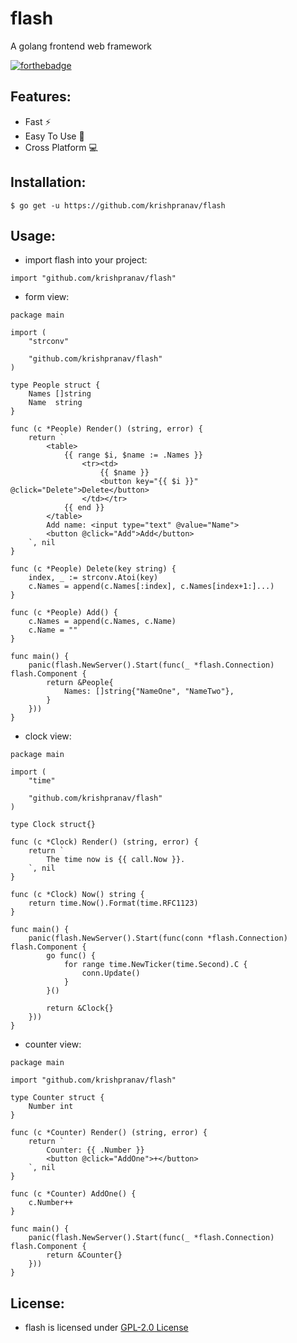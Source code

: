 # flash
A golang frontend web framework

[![forthebadge](https://forthebadge.com/images/badges/made-with-go.svg)](https://forthebadge.com)

## Features:
- Fast ⚡
- Easy To Use 🙂
- Cross Platform 💻 

## Installation:
```
$ go get -u https://github.com/krishpranav/flash
```

## Usage:
- import flash into your project:
```golang
import "github.com/krishpranav/flash"
```

- form view:
```golang
package main

import (
	"strconv"

	"github.com/krishpranav/flash"
)

type People struct {
	Names []string
	Name  string
}

func (c *People) Render() (string, error) {
	return `
		<table>
			{{ range $i, $name := .Names }}
				<tr><td>
					{{ $name }}
					<button key="{{ $i }}" @click="Delete">Delete</button>
				</td></tr>
			{{ end }}
		</table>
		Add name: <input type="text" @value="Name">
		<button @click="Add">Add</button>
	`, nil
}

func (c *People) Delete(key string) {
	index, _ := strconv.Atoi(key)
	c.Names = append(c.Names[:index], c.Names[index+1:]...)
}

func (c *People) Add() {
	c.Names = append(c.Names, c.Name)
	c.Name = ""
}

func main() {
	panic(flash.NewServer().Start(func(_ *flash.Connection) flash.Component {
		return &People{
			Names: []string{"NameOne", "NameTwo"},
		}
	}))
}
```

- clock view:
```golang
package main

import (
	"time"

	"github.com/krishpranav/flash"
)

type Clock struct{}

func (c *Clock) Render() (string, error) {
	return `
		The time now is {{ call.Now }}.
	`, nil
}

func (c *Clock) Now() string {
	return time.Now().Format(time.RFC1123)
}

func main() {
	panic(flash.NewServer().Start(func(conn *flash.Connection) flash.Component {
		go func() {
			for range time.NewTicker(time.Second).C {
				conn.Update()
			}
		}()

		return &Clock{}
	}))
}

```

- counter view:
```golang
package main

import "github.com/krishpranav/flash"

type Counter struct {
	Number int
}

func (c *Counter) Render() (string, error) {
	return `
		Counter: {{ .Number }}
		<button @click="AddOne">+</button>
	`, nil
}

func (c *Counter) AddOne() {
	c.Number++
}

func main() {
	panic(flash.NewServer().Start(func(_ *flash.Connection) flash.Component {
		return &Counter{}
	}))
}

```

## License:
- flash is licensed under [GPL-2.0 License](https://github.com/krishpranav/flash/blob/main/LICENSE)
